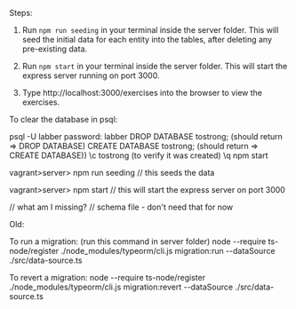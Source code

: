 Steps:

1. Run `npm run seeding` in your terminal inside the server folder. This will seed the initial data for each entity into the tables, after deleting any pre-existing data.

2. Run `npm start` in your terminal inside the server folder. This will start the express server running on port 3000.

2. Type http://localhost:3000/exercises into the browser to view the exercises.












To clear the database in psql:

psql -U labber
password: labber
DROP DATABASE tostrong; (should return => DROP DATABASE)
CREATE DATABASE tostrong; (should return => CREATE DATABASE))
\c tostrong (to verify it was created)
\q
npm start









vagrant>server>   npm run seeding
  // this seeds the data

vagrant>server> npm start
  // this will start the express server on port 3000

// what am I missing? 
// schema file - don't need that for now







Old:

To run a migration: (run this command in server folder)
node --require ts-node/register ./node_modules/typeorm/cli.js migration:run --dataSource ./src/data-source.ts

To revert a migration:
node --require ts-node/register ./node_modules/typeorm/cli.js migration:revert --dataSource ./src/data-source.ts
